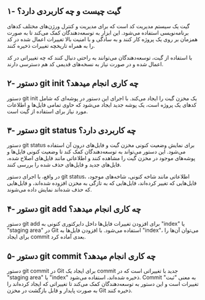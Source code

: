 ## ۱- گیت چیست و چه کاربردی دارد؟

گیت یک سیستم مدیریت کد است که برای مدیریت و کنترل ورژن‌های مختلف کدهای برنامه‌نویسی استفاده می‌شود. این ابزار به توسعه‌دهندگان کمک می‌کند تا به صورت همزمان بر روی یک پروژه کار کنند و به سادگی و با امنیت بالا تغییرات اعمال شده در کد را به همراه تاریخچه تغییرات ذخیره کنند.

با استفاده از گیت، توسعه‌دهندگان می‌توانند به راحتی دنبال کنند که چه تغییراتی در کد اعمال شده و در صورت نیاز به نسخه‌های قدیمی کد هم دسترسی دارند.

## ۲- دستور git init چه کاری انجام میدهد؟

دستور git init یک مخزن گیت را ایجاد می‌کند.
با اجرای این دستور در پوشه‌ای که شامل کدهای یک پروژه است، یک پوشه جدید ایجاد می‌شود که حاوی تمامی فایل‌ها و اطلاعات مورد نیاز برای استفاده از گیت است.

## ۳- دستور git status چه کاربردی دارد؟

دستور git status برای نمایش وضعیت کنونی مخزن گیت و فایل‌های درون آن استفاده می‌شود. این دستور می‌تواند به توسعه‌دهندگان کمک کند تا وضعیت کنونی فایل‌ها و پوشه‌های موجود در مخزن گیت را مشاهده کنند و اطلاعاتی مانند فایل‌های اصلاح شده، فایل‌های جدید و فایل‌های حذف شده را بررسی کنند.

در واقع، با اجرای دستور git status، اطلاعاتی مانند شاخه کنونی، شاخه‌های موجود، فایل‌هایی که تغییر کرده‌اند، فایل‌هایی که به تازگی به مخزن افزوده شده‌اند، و فایل‌هایی که حذف شده‌اند نمایش داده می‌شوند.

## ۴- دستور git add چه کاری انجام میدهد؟

دستور git add برای افزودن تغییرات فایل‌ها داخل دایرکتوری کنونی به "index" یا "staging area" در Git استفاده می‌شود. با افزودن فایل‌ها به "index"، می‌توان آن‌ها را برای ایجاد commit بعدی آماده کرد.

## ۵- دستور git commit چه کاری انجام میدهد؟

دستور git commit در Git برای ایجاد یک commit جدید با تغییراتی است که در "staging area" یا "index" ذخیره شده‌اند، استفاده می‌شود. Commit به معنی "ثبت" تغییرات است و این دستور به توسعه‌دهندگان کمک می‌کند تا تغییراتی که ایجاد کرده‌اند را به صورت پایدار و قابل بازگشت در مخزن Git ذخیره کنند.
